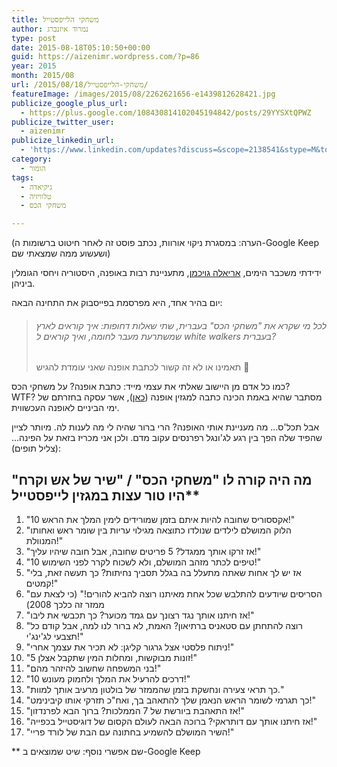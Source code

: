 ```yaml
---
title: משחקי הלייפסטייל
author: נמרוד איזנברג
type: post
date: 2015-08-18T05:10:50+00:00
guid: https://aizenimr.wordpress.com/?p=86
year: 2015
month: 2015/08
url: /2015/08/18/משחקי-הלייפסטייל/
featureImage: /images/2015/08/2262621656-e1439812628421.jpg
publicize_google_plus_url:
  - https://plus.google.com/108430814102045194842/posts/29YYSXtQPWZ
publicize_twitter_user:
  - aizenimr
publicize_linkedin_url:
  - 'https://www.linkedin.com/updates?discuss=&scope=2138541&stype=M&topic=6039272041482375168&type=U&a=j6GN'
category:
  - הומור
tags:
  - גיקיאדה
  - טלוויזיה
  - משחקי הכס

---
```

(הערה: במסגרת ניקוי אורוות, נכתב פוסט זה לאחר חיטוט ברשומות ה-Google Keep ושעשוע ממה שמצאתי שם)

ידידתי משכבר הימים, <a href="http://timeless-hemlines.blogspot.co.il/" target="_blank" rel="noopener noreferrer">אריאלה גויכמן</a>, מתעניינת רבות באופנה, היסטוריה ויחסי הגומלין ביניהן.

יום בהיר אחד, היא מפרסמת בפייסבוק את התחינה הבאה:

> ###### לכל מי שקרא את "משחקי הכס" בעברית, שתי שאלות דחופות: איך קוראים לארץ שמשתרעת מעבר לחומה, ואיך קוראים ל white walkers בעברית?  
> תאמינו או לא זה קשור לכתבת אופנה שאני עומדת להגיש 🙂

כמו כל אדם מן היישוב שאלתי את עצמי מייד: כתבת אופנה? על משחקי הכס? WTF? מסתבר שהיא באמת הכינה כתבה למגזין אופנה (<a href="http://megafon-news.co.il/asys/archives/229320" target="_blank" rel="noopener noreferrer">כאן</a>), אשר עסקה בחזרתם של ימי הביניים לאופנה העכשווית.

אבל תכל'ס... מה מעניינת אותי האופנה? הרי ברור שהיה לי מה לענות לה. מיותר לציין שהפיד שלה הפך בין רגע לג'ונגל רפרנסים עקוב מדם. ולכן אני מכריז בזאת על הפינה... (צליל תופים):

## מה היה קורה לו "משחקי הכס" / "שיר של אש וקרח" היו טור עצות במגזין לייפסטייל**

  1. "10 אקססוריס שחובה להיות איתם בזמן שמורידים לימין המלך את הראש!"
  2. "הלוק המושלם לילדים שנולדו כתוצאה מגילוי עריות בין שומר ראש ואחותו המנוולת!"
  3. "אז זרקו אותך ממגדל? 5 פריטים שחובה, אבל חובה שיהיו עליך!"
  4. "10 טיפים לכתר מזהב המושלם, ולא לשכוח לקרר לפני השימוש!"
  5. "אז יש לך אחות שאתה מתעלל בה בגלל תסביך נחיתות? כך תעשה זאת, בלי קמטים!"
  6. "הסריסים שיודעים להתלבש שכל אחת מאיתנו רוצה להביא להורים!" (כי לצאת עם ממזר זה כלכך 2008)
  7. "אז חיתנו אותך נגד רצונך עם גמד מכוער? כך תכבשי את ליבו!"
  8. "רוצה להתחתן עם סטאניס ברתיאון? האמת, לא ברור לנו למה, אבל קודם כל תצבעי לג'ינג'י!"
  9. "ניתוח פלסטי אצל גרגור קליגן: לא תכיר את עצמך אחרי!"
 10. "5 זונות מבוקשות, ומחלות המין שתקבל אצלן!"
 11. "בני המשפחה שחשוב להיזהר מהם!"
 12. "10 דרכים להרעיל את המלך ולחמוק מעונש!"
 13. "כך תראי צעירה ונחשקת בזמן שהממזר של בולטון מרעיב אותך למוות."
 14. "כך תגרמי לשומר הראש הנאמן שלך להתאהב בך, ואח"כ תזרקי אותו קיבינימט!"
 15. "אז התאהבת ביורשת של 7 הממלכות? ברוך הבא לפרנדזון!"
 16. "אז חיתנו אותך עם דותראקי? ברוכה הבאה לעולם הקסום של דוגיסטייל בכפייה!"
 17. "השיר המושלם להשמיע בחתונה עם הבת של לורד פריי!"

** שם אפשרי נוסף: שיט שמוצאים ב-Google Keep